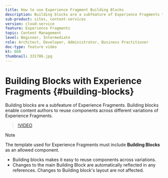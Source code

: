 ```yaml
---
title: How to use Experience Fragment Building Blocks
description: Building blocks are a subfeature of Experience Fragments that enable the reuse of authored components across variations of Experience Fragments.
sub-product: sites, content-services
version: cloud-service
feature: Experience Fragments
topic: Content Management
level: Beginner, Intermediate
role: Architect, Developer, Administrator, Business Practitioner
doc-type: feature video
kt: 660
thumbnail: 331786.jpg
---
```


# Building Blocks with Experience Fragments {#building-blocks}

Building blocks are a subfeature of Experience Fragments. Building blocks enable content authors to reuse components across different variations of Experience Fragments.

>[!VIDEO](https://video.tv.adobe.com/v/331786/?quality=12&learn=on)

>[!NOTE]
>
> The template used for Experience Fragments must include **Building Blocks** as an allowed component.

* Building blocks makes it easy to reuse components across variations.
* Changes to the main Building Block are automatically reflected in any references. Changes to Building block's layout are not affected.
